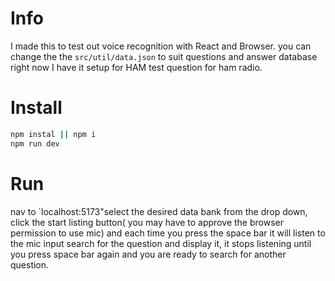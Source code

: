 # Info
I made this to test out voice recognition with React and Browser. you can change the the `src/util/data.json` to suit questions and answer database right now I have it setup for HAM test question for ham radio. 

# Install
```Bash
npm instal || npm i
npm run dev
```

# Run
nav to `localhost:5173"select the desired data bank from the drop down, click the start listing button( you may have to approve the browser permission to use mic) and each time you press the space bar it will listen to the mic input search for the question and display it, it stops listening until you press space bar again and you are ready to search for another question.